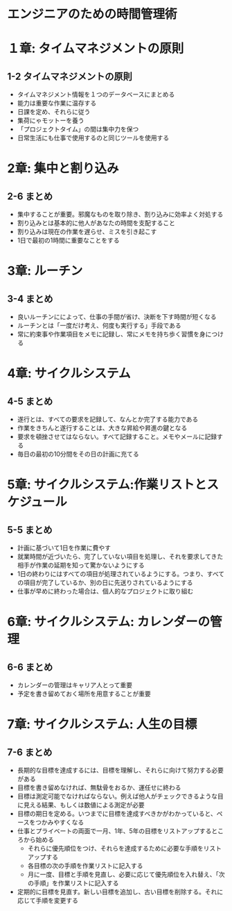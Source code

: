 # エンジニアのための時間管理術

# １章: タイムマネジメントの原則
## 1-2 タイムマネジメントの原則
- タイムマネジメント情報を１つのデータベースにまとめる
- 能力は重要な作業に温存する
- 日課を定め、それらに従う
- 集荷にゃモットーを養う
- 「プロジェクトタイム」の間は集中力を保つ
- 日常生活にも仕事で使用するのと同じツールを使用する

# 2章: 集中と割り込み
## 2-6 まとめ
- 集中することが重要。邪魔なものを取り除き、割り込みに効率よく対処する
- 割り込みとは基本的に他人があなたの時間を支配すること
- 割り込みは現在の作業を遅らせ、ミスを引き起こす
- 1日で最初の1時間に重要なことをする

# 3章: ルーチン 
## 3-4 まとめ
- 良いルーチンにによって、仕事の手間が省け、決断を下す時間が短くなる
- ルーチンとは「一度だけ考え、何度も実行する」手段である
- 常に約束事や作業項目をメモに記録し、常にメモを持ち歩く習慣を身につける

# 4章: サイクルシステム
## 4-5 まとめ
- 遂行とは、すべての要求を記録して、なんとか完了する能力である
- 作業をきちんと遂行することは、大きな昇給や昇進の鍵となる
- 要求を頓挫させてはならない。すべて記録すること。メモやメールに記録する
- 毎日の最初の10分間をその日の計画に充てる

# 5章: サイクルシステム:作業リストとスケジュール
## 5-5 まとめ
- 計画に基づいて1日を作業に費やす
- 就業時間が近づいたら、完了していない項目を処理し、それを要求してきた相手が作業の延期を知って驚かないようにする
- 1日の終わりにはすべての項目が処理されているようにする。つまり、すべての項目が完了しているか、別の日に先送りされているようにする
- 仕事が早めに終わった場合は、個人的なプロジェクトに取り組む

# 6章: サイクルシステム: カレンダーの管理
## 6-6 まとめ
- カレンダーの管理はキャリア人とって重要
- 予定を書き留めておく場所を用意することが重要

# 7章: サイクルシステム: 人生の目標
## 7-6 まとめ
- 長期的な目標を達成するには、目標を理解し、それらに向けて努力する必要がある
- 目標を書き留めなければ、無駄骨をおるか、運任せに終わる
- 目標は測定可能でなければならない。例えば他人がチェックできるような目に見える結果、もしくは数値による測定が必要
- 目標の期日を定める。いつまでに目標を達成すべきかがわかっていると、ペースをつかみやすくなる
- 仕事とプライベートの両面で一月、1年、5年の目標をリストアップするところから始める
    - それらに優先順位をつけ、それらを達成するために必要な手順をリストアップする
    - 各目標の次の手順を作業リストに記入する
    - 月に一度、目標と手順を見直し、必要に応じて優先順位を入れ替え、「次の手順」を作業リストに記入する
- 定期的に目標を見直す。新しい目標を追加し、古い目標を削除する。それに応じて手順を変更する



































